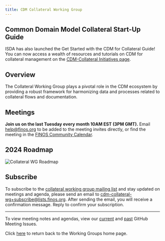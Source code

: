 ```yaml
---
title: CDM Collateral Working Group
---
```


## Common Domain Model Collateral Start-Up Guide

ISDA has also launched the Get Started with the CDM for Collateral Guide! You can now access a wealth of resources and tutorials on CDM for collateral management on the [CDM-Collateral Initiatives page](https://www.isda.org/2023/02/16/isda-collateral-initiatives/).

## Overview

The Collateral Working Group plays a pivotal role in the CDM ecosystem by providing a robust framework for harmonizing data and processes related to collateral flows and documentation.

## Meetings

**Join us on the last Tuesday every month 10AM EST (3PM GMT).** Email help@finos.org to be added to the meeting invites directly, or find the meeting in the [FINOS Community Calendar](https://calendar.google.com/calendar/embed?src=finos.org_fac8mo1rfc6ehscg0d80fi8jig%40group.calendar.google.com). 

## 2024 Roadmap

![Collateral WG Roadmap](/img/crwg-roadmap.png)

## Subscribe

To subscribe to the [collateral working group mailing list](https://lists.finos.org/g/cdm-collateral-wg) and stay updated on meetings and agenda, please send an email to [cdm-collateral-wg+subscribe@lists.finos.org](mailto:cdm-collateral-wg+subscribe@lists.finos.org). After sending the email, you will receive a confirmation message. Reply to confirm your subscription.

---

To view meeting notes and agendas, view our [current](https://github.com/finos/common-domain-model/issues?q=is%3Aissue+%22CDM+Collateral+Working+Group%22+is%3Aopen) and [past](https://github.com/finos/common-domain-model/issues?q=is%3Aissue+%22CDM+Collateral+Working+Group%22+is%3Aclosed) GitHub Meeting Issues. 

Click [here](working-groups.md) to return back to the Working Groups home page.
